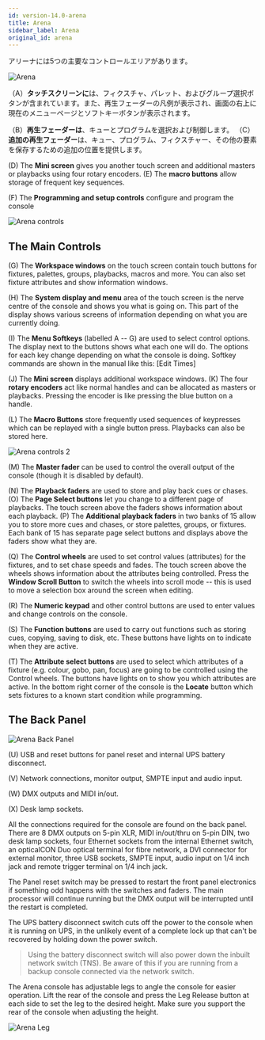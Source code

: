 ```yaml
---
id: version-14.0-arena
title: Arena
sidebar_label: Arena
original_id: arena
---
```


アリーナには5つの主要なコントロールエリアがあります。

![Arena](https://gitlocalize.com/docs/images/Arena.png)

（A）**タッチスクリーンに**は、フィクスチャ、パレット、およびグループ選択ボタンが含まれています。また、再生フェーダーの凡例が表示され、画面の右上に現在のメニューページとソフトキーボタンが表示されます。

（B）**再生フェーダーは**、キューとプログラムを選択および制御します。 （C）**追加の再生フェーダー**は、キュー、プログラム、フィクスチャー、その他の要素を保存するための追加の位置を提供します。

(D) The **Mini screen** gives you another touch screen and additional masters or playbacks using four rotary encoders. (E) The **macro buttons** allow storage of frequent key sequences.

(F) The **Programming and setup controls** configure and program the console

![Arena controls](/docs/images/Arena-controls.png)

## The Main Controls

(G) The **Workspace windows** on the touch screen contain touch buttons for fixtures, palettes, groups, playbacks, macros and more. You can also set fixture attributes and show information windows.

(H) The **System display and menu** area of the touch screen is the nerve centre of the console and shows you what is going on. This part of the display shows various screens of information depending on what you are currently doing.

(I) The **Menu Softkeys** (labelled A -- G) are used to select control options. The display next to the buttons shows what each one will do. The options for each key change depending on what the console is doing. Softkey commands are shown in the manual like this: [Edit Times]

(J) The **Mini screen** displays additional workspace windows. (K) The four **rotary encoders** act like normal handles and can be allocated as masters or playbacks. Pressing the encoder is like pressing the blue button on a handle.

(L) The **Macro Buttons** store frequently used sequences of keypresses which can be replayed with a single button press. Playbacks can also be stored here.

![Arena controls 2](/docs/images/Arena-controls-2.png)

(M) The **Master fader** can be used to control the overall output of the console (though it is disabled by default).

(N) The **Playback faders** are used to store and play back cues or chases. (O) The **Page Select buttons** let you change to a different page of playbacks. The touch screen above the faders shows information about each playback. (P) The **Additional playback faders** in two banks of 15 allow you to store more cues and chases, or store palettes, groups, or fixtures. Each bank of 15 has separate page select buttons and displays above the faders show what they are.

(Q) The **Control wheels** are used to set control values (attributes) for the fixtures, and to set chase speeds and fades. The touch screen above the wheels shows information about the attributes being controlled. Press the **Window Scroll Button** to switch the wheels into scroll mode -- this is used to move a selection box around the screen when editing.

(R) The **Numeric keypad** and other control buttons are used to enter values and change controls on the console.

(S) The **Function buttons** are used to carry out functions such as storing cues, copying, saving to disk, etc. These buttons have lights on to indicate when they are active.

(T) The **Attribute select buttons** are used to select which attributes of a fixture (e.g. colour, gobo, pan, focus) are going to be controlled using the Control wheels. The buttons have lights on to show you which attributes are active. In the bottom right corner of the console is the **Locate** button which sets fixtures to a known start condition while programming.

## The Back Panel

![Arena Back Panel](/docs/images/Arena-Back-Panel.png)

(U) USB and reset buttons for panel reset and internal UPS battery disconnect.

(V) Network connections, monitor output, SMPTE input and audio input.

(W) DMX outputs and MIDI in/out.

(X) Desk lamp sockets.

All the connections required for the console are found on the back panel. There are 8 DMX outputs on 5-pin XLR, MIDI in/out/thru on 5-pin DIN, two desk lamp sockets, four Ethernet sockets from the internal Ethernet switch, an opticalCON Duo optical terminal for fibre network, a DVI connector for external monitor, three USB sockets, SMPTE input, audio input on 1/4 inch jack and remote trigger terminal on 1/4 inch jack.

The Panel reset switch may be pressed to restart the front panel electronics if something odd happens with the switches and faders. The main processor will continue running but the DMX output will be interrupted until the restart is completed.

The UPS battery disconnect switch cuts off the power to the console when it is running on UPS, in the unlikely event of a complete lock up that can't be recovered by holding down the power switch.

> Using the battery disconnect switch will also power down the inbuilt network switch (TNS). Be aware of this if you are running from a backup console connected via the network switch.

The Arena console has adjustable legs to angle the console for easier operation. Lift the rear of the console and press the Leg Release button at each side to set the leg to the desired height. Make sure you support the rear of the console when adjusting the height.

![Arena Leg](/docs/images/Arena-Leg.jpeg)
